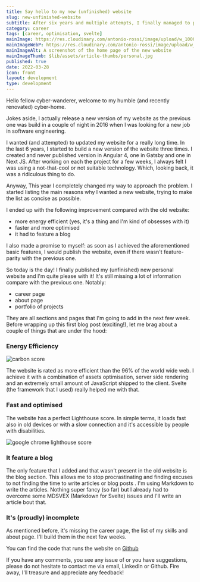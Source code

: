 ```yaml
---
title: Say hello to my new (unfinished) website
slug: new-unfinished-website
subtitle: After six years and multiple attempts, I finally managed to put a new website together
category: career
tags: [career, optimisation, svelte]
mainImage: https://res.cloudinary.com/antonio-rossi/image/upload/w_1000,fl_progressive/v1648572228/articles/first-article/home-page_fivkuj.png
mainImageWebP: https://res.cloudinary.com/antonio-rossi/image/upload/w_1000,fl_progressive,f_webp/v1648572228/articles/first-article/home-page_fivkuj.png
mainImageAlt: A screenshot of the home page of the new website
mainImageThumb: $lib/assets/article-thumbs/personal.jpg
published: true
date: 2022-03-28
icon: front
layout: development
type: development
---
```


Hello fellow cyber-wanderer, welcome to my humble (and recently renovated) cyber-home.

Jokes aside, I actually release a new version of my website as the previous one was build in a couple of night in 2016 when I was looking for a new job in software engineering.

I wanted (and attempted) to updated my website for a really long time. In the last 6 years, I started to build a new version of the website three times. I created and never published version in Angular 4, one in Gatsby and one in Next JS. After working on each the project for a few weeks, I always felt I was using a not-that-cool or not suitable technology. Which, looking back, it was a ridiculous thing to do.

Anyway, This year I completely changed my way to approach the problem. I started listing the main reasons why I wanted a new website, trying to make the list as concise as possible.

I ended up with the following improvement compared with the old website:

- more energy efficient (yes, it's a thing and I'm kind of obsesses with it)
- faster and more optimised
- it had to feature a blog

I also made a promise to myself: as soon as I achieved the aforementioned basic features, I would publish the website, even if there wasn't feature-parity with the previous one.

So today is the day! I finally published my (unfinished) new personal website and I'm quite please with it! It's still missing a lot of information compare with the previous one. Notably:

- career page
- about page
- portfolio of projects

They are all sections and pages that I'm going to add in the next few week. Before wrapping up this first blog post (exciting!), let me brag about a couple of things that are under the hood:

### Energy Efficiency

<picture>
  <source type="image/webp" srcset="https://res.cloudinary.com/antonio-rossi/image/upload/f_webp,q_auto,w_1000/v1648399548/articles/first-article/new-website-carbon-score.png" />
  <source type="image/jpeg" srcset="https://res.cloudinary.com/antonio-rossi/image/upload/f_auto,q_auto,w_1000/v1648399548/articles/first-article/new-website-carbon-score.png" />
  <img
      src="https://res.cloudinary.com/antonio-rossi/image/upload/f_auto,q_auto,w_1000/v1648399548/articles/first-article/new-website-carbon-score.png"
      alt="carbon score"
      width={1000}
      height={1000}
      loading="lazy"
      placeholder="blur"
      class="rounded-lg drop-shadow-md"
    />
</picture>

The website is rated as more efficient than the 96% of the world wide web. I achieve it with a combination of assets optimisation, server side rendering and an extremely small amount of JavaScript shipped to the client. Svelte (the framework that I used) really helped me with that.

### Fast and optimised

The website has a perfect Lighthouse score. In simple terms, it loads fast also in old devices or with a slow connection and it's accessible by people with disabilities.

<picture>
  <source type="image/webp" srcset="https://res.cloudinary.com/antonio-rossi/image/upload/w_762,fl_progressive,f_webp/v1648400557/articles/first-article/lighthouse-score.png" />
  <source type="image/jpeg" srcset="https://res.cloudinary.com/antonio-rossi/image/upload/w_762,fl_progressive/v1648400557/articles/first-article/lighthouse-score.png" />
  <img
    src="https://res.cloudinary.com/antonio-rossi/image/upload/w_762,fl_progressive/v1648400557/articles/first-article/lighthouse-score.png"
    alt="google chrome lighthouse score"
    width={762}
    height={753}
    placeholder="blur"
    loading="lazy"
    class="rounded-lg drop-shadow-md"
    />
</picture>

### It feature a blog

The only feature that I added and that wasn't present in the old website is the blog section. This allows me to stop procrastinating and finding excuses to not finding the time to write articles or blog posts
.
I'm using Markdown to write the articles. Nothing super fancy (so far) but I already had to overcome some MDSVEX (Markdown for Svelte) issues and I'll write an article bout that.

### It's (proudly) incomplete

As mentioned before, it's missing the career page, the list of my skills and about page. I'll build them in the next few weeks.

You can find the code that runs the website on <a href="https://github.com/ruralant/personal-website" target="_blank">Github</a>

If you have any comments, you see any issue of or you have suggestions, please do not hesitate to contact me via email, LinkedIn or Github. Fire away, I'll treasure and appreciate any feedback!
